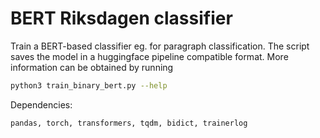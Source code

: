 # BERT Riksdagen classifier

Train a BERT-based classifier eg. for paragraph classification. The script saves the model in a huggingface pipeline compatible format. More information can be obtained by running

```sh
python3 train_binary_bert.py --help
```

Dependencies:

```
pandas, torch, transformers, tqdm, bidict, trainerlog
```